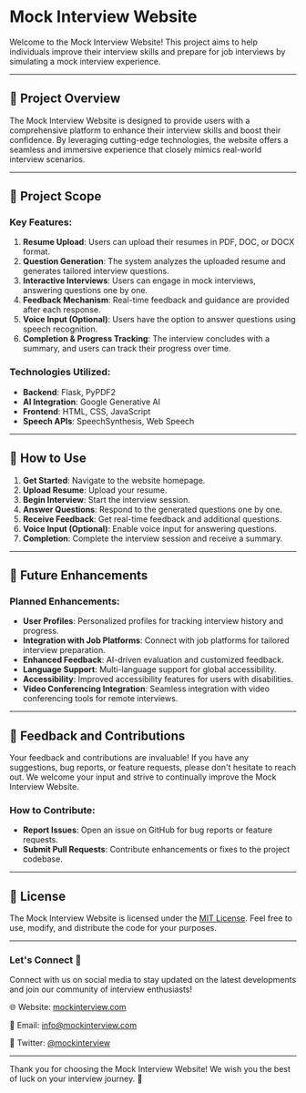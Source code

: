# Mock Interview Website

Welcome to the Mock Interview Website! This project aims to help individuals improve their interview skills and prepare for job interviews by simulating a mock interview experience.

---

## 🌟 Project Overview

The Mock Interview Website is designed to provide users with a comprehensive platform to enhance their interview skills and boost their confidence. By leveraging cutting-edge technologies, the website offers a seamless and immersive experience that closely mimics real-world interview scenarios.

---

## 🎯 Project Scope

### Key Features:

1. **Resume Upload**: Users can upload their resumes in PDF, DOC, or DOCX format.
2. **Question Generation**: The system analyzes the uploaded resume and generates tailored interview questions.
3. **Interactive Interviews**: Users can engage in mock interviews, answering questions one by one.
4. **Feedback Mechanism**: Real-time feedback and guidance are provided after each response.
5. **Voice Input (Optional)**: Users have the option to answer questions using speech recognition.
6. **Completion & Progress Tracking**: The interview concludes with a summary, and users can track their progress over time.

### Technologies Utilized:

- **Backend**: Flask, PyPDF2
- **AI Integration**: Google Generative AI
- **Frontend**: HTML, CSS, JavaScript
- **Speech APIs**: SpeechSynthesis, Web Speech

---

## 🚀 How to Use

1. **Get Started**: Navigate to the website homepage.
2. **Upload Resume**: Upload your resume.
3. **Begin Interview**: Start the interview session.
4. **Answer Questions**: Respond to the generated questions one by one.
5. **Receive Feedback**: Get real-time feedback and additional questions.
6. **Voice Input (Optional)**: Enable voice input for answering questions.
7. **Completion**: Complete the interview session and receive a summary.

---

## 🌈 Future Enhancements

### Planned Enhancements:

- **User Profiles**: Personalized profiles for tracking interview history and progress.
- **Integration with Job Platforms**: Connect with job platforms for tailored interview preparation.
- **Enhanced Feedback**: AI-driven evaluation and customized feedback.
- **Language Support**: Multi-language support for global accessibility.
- **Accessibility**: Improved accessibility features for users with disabilities.
- **Video Conferencing Integration**: Seamless integration with video conferencing tools for remote interviews.

---

## 📣 Feedback and Contributions

Your feedback and contributions are invaluable! If you have any suggestions, bug reports, or feature requests, please don't hesitate to reach out. We welcome your input and strive to continually improve the Mock Interview Website.

### How to Contribute:

- **Report Issues**: Open an issue on GitHub for bug reports or feature requests.
- **Submit Pull Requests**: Contribute enhancements or fixes to the project codebase.

---

## 📝 License

The Mock Interview Website is licensed under the [MIT License](LICENSE). Feel free to use, modify, and distribute the code for your purposes.

---

### Let's Connect 🤝

Connect with us on social media to stay updated on the latest developments and join our community of interview enthusiasts!

🌐 Website: [mockinterview.com](#)

📧 Email: info@mockinterview.com

📱 Twitter: [@mockinterview](#)

---

Thank you for choosing the Mock Interview Website! We wish you the best of luck on your interview journey. 🚀
